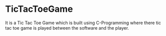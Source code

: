 # TicTacToeGame
It is a Tic Tac Toe Game which is built using C-Programming where there tic tac toe game is played between the software and the player. 
